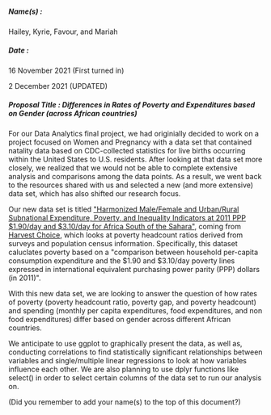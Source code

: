 ##### Name(s) :
Hailey, Kyrie, Favour, and Mariah
 
##### Date :
16 November 2021 (First turned in)

2 December 2021 (UPDATED)

##### Proposal Title : Differences in Rates of Poverty and Expenditures based on Gender (across African countries)

For our Data Analytics final project, we had originially decided to work on a project focused on Women and Pregnancy with a data set that contained natality data based on CDC-collected statistics for live births occurring within the United States to U.S. residents. After looking at that data set more closely, we realized that we would not be able to complete extensive analysis and comparisons among the data points. As a result, we went back to the resources shared with us and selected a new (and more extensive) data set, which has also shifted our research focus.

Our new data set is titled ["Harmonized Male/Female and Urban/Rural Subnational Expenditure, Poverty, and Inequality Indicators at 2011 PPP $1.90/day and $3.10/day for Africa South of the Sahara"](https://www.ifpri.org/publication/harmonized-malefemale-and-urbanrural-subnational-expenditure-poverty-and-inequality), coming from [Harvest Choice](https://harvestchoice.org), which looks at poverty headcount ratios derived from surveys and population census information. Specifically, this dataset caluclates poverty based on a "comparison between household per-capita consumption expenditure and the $1.90 and $3.10/day poverty lines expressed in international equivalent purchasing power parity (PPP) dollars (in 2011)". 

With this new data set, we are looking to answer the question of how rates of poverty (poverty headcount ratio, poverty gap, and poverty headcount) and spending (monthly per capita expenditures, food expenditures, and non food expenditures) differ based on gender across different African countries.

We anticipate to use ggplot to graphically present the data, as well as, conducting correlations to find statistically significant relationships between variables and single/multiple linear regressions to look at how variables influence each other. We are also planning to use dplyr functions like select() in order to select certain columns of the data set to run our analysis on. 



(Did you remember to add your name(s) to the top of this document?)
